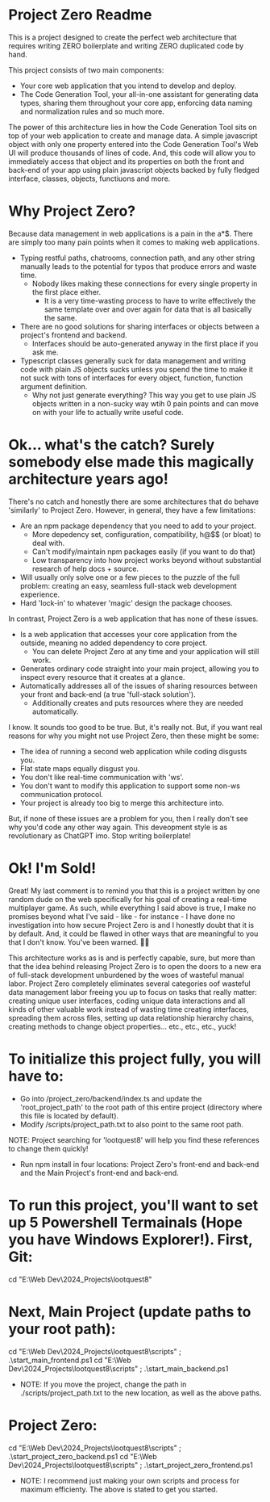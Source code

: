 # Project Zero Readme

This is a project designed to create the perfect web architecture that requires writing ZERO boilerplate and writing ZERO duplicated code by hand.

This project consists of two main components:

- Your core web application that you intend to develop and deploy.
- The Code Generation Tool, your all-in-one assistant for generating data types, sharing them throughout your core app, enforcing data naming and normalization rules and so much more.

The power of this architecture lies in how the Code Generation Tool sits on top of your web application to create and manage data. A simple javascript object with only one property entered into the Code Generation Tool's Web UI will produce thousands of lines of code. And, this code will allow you to immediately access that object and its properties on both the front and back-end of your app using plain javascript objects backed by fully fledged interface, classes, objects, functiuons and more.

# Why Project Zero?

Because data management in web applications is a pain in the a\*$. There are simply too many pain points when it comes to making web applications.

- Typing restful paths, chatrooms, connection path, and any other string manually leads to the potential for typos that produce errors and waste time.
  - Nobody likes making these connections for every single property in the first place either.
    - It is a very time-wasting process to have to write effectively the same template over and over again for data that is all basically the same.
- There are no good solutions for sharing interfaces or objects between a project's frontend and backend.
  - Interfaces should be auto-generated anyway in the first place if you ask me.
- Typescript classes generally suck for data management and writing code with plain JS objects sucks unless you spend the time to make it not suck with tons of interfaces for every object, function, function argument definition.
  - Why not just generate everything? This way you get to use plain JS objects written in a non-sucky way wtih 0 pain points and can move on with your life to actually write useful code.

# Ok... what's the catch? Surely somebody else made this magically architecture years ago!

There's no catch and honestly there are some architectures that do behave 'similarly' to Project Zero. However, in general, they have a few limitations:

- Are an npm package dependency that you need to add to your project.
  - More depedency set, configuration, compatibility, h@$$ (or bloat) to deal with.
  - Can't modify/maintain npm packages easily (if you want to do that)
  - Low transparency into how project works beyond without substantial research of help docs + source.
- Will usually only solve one or a few pieces to the puzzle of the full problem: creating an easy, seamless full-stack web development experience.
- Hard 'lock-in' to whatever 'magic' design the package chooses.

In contrast, Project Zero is a web application that has none of these issues.

- Is a web application that accesses your core application from the outside, meaning no added dependency to core project.
  - You can delete Project Zero at any time and your application will still work.
- Generates ordinary code straight into your main project, allowing you to inspect every resource that it creates at a glance.
- Automatically addresses all of the issues of sharing resources between your front and back-end (a true 'full-stack solution').
  - Additionally creates and puts resources where they are needed automatically.

I know. It sounds too good to be true. But, it's really not. But, if you want real reasons for why you might not use Project Zero, then these might be some:

- The idea of running a second web application while coding disgusts you.
- Flat state maps equally disgust you.
- You don't like real-time communication with 'ws'.
- You don't want to modify this application to support some non-ws communication protocol.
- Your project is already too big to merge this architecture into.

But, if none of these issues are a problem for you, then I really don't see why you'd code any other way again. This deveopment style is as revolutionary as ChatGPT imo. Stop writing boilerplate!

# Ok! I'm Sold!

Great! My last comment is to remind you that this is a project written by one random dude on the web specifically for his goal of creating a real-time multiplayer game. As such, while everything I said above is true, I make no promises beyond what I've said - like - for instance - I have done no investigation into how secure Project Zero is and I honestly doubt that it is by default. And, it could be flawed in other ways that are meaningful to you that I don't know. You've been warned. 🤷🏼

This architecture works as is and is perfectly capable, sure, but more than that the idea behind releasing Project Zero is to open the doors to a new era of full-stack development unburdened by the woes of wasteful manual labor. Project Zero completely eliminates several categories oof wasteful data management labor freeing you up to focus on tasks that really matter: creating unique user interfaces, coding unique data interactions and all kinds of other valuable work instead of wasting time creating interfaces, spreading them across files, setting up data relationship hierarchy chains, creating methods to change object properties... etc., etc., etc., yuck!

# To initialize this project fully, you will have to:

- Go into /project_zero/backend/index.ts and update the 'root_project_path' to the root path of this entire project (directory where this file is located by default).
- Modify /scripts/project_path.txt to also point to the same root path.

NOTE: Project searching for 'lootquest8' will help you find these references to change them quickly!

- Run npm install in four locations: Project Zero's front-end and back-end and the Main Project's front-end and back-end.

# To run this project, you'll want to set up 5 Powershell Termainals (Hope you have Windows Explorer!). First, Git:

cd "E:\Web Dev\2024_Projects\lootquest8"

# Next, Main Project (update paths to your root path):

cd "E:\Web Dev\2024_Projects\lootquest8\scripts" ; .\start_main_frontend.ps1
cd "E:\Web Dev\2024_Projects\lootquest8\scripts" ; .\start_main_backend.ps1

- NOTE: If you move the project, change the path in ./scripts/project_path.txt to the new location, as well as the above paths.

# Project Zero:

cd "E:\Web Dev\2024_Projects\lootquest8\scripts" ; .\start_project_zero_backend.ps1
cd "E:\Web Dev\2024_Projects\lootquest8\scripts" ; .\start_project_zero_frontend.ps1

- NOTE: I recommend just making your own scripts and process for maximum efficienty. The above is stated to get you started.
